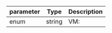 | parameter | Type | Description |
| ----------- | ----------- |----------- |
| enum  |  string  | VM:    |